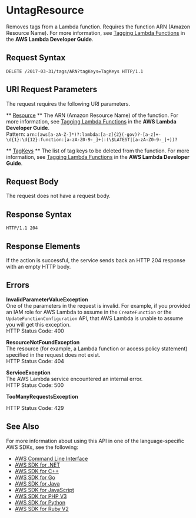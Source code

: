 # UntagResource<a name="API_UntagResource"></a>

Removes tags from a Lambda function\. Requires the function ARN \(Amazon Resource Name\)\. For more information, see [Tagging Lambda Functions](https://docs.aws.amazon.com/lambda/latest/dg/tagging.html) in the **AWS Lambda Developer Guide**\. 

## Request Syntax<a name="API_UntagResource_RequestSyntax"></a>

```
DELETE /2017-03-31/tags/ARN?tagKeys=TagKeys HTTP/1.1
```

## URI Request Parameters<a name="API_UntagResource_RequestParameters"></a>

The request requires the following URI parameters\.

 ** [Resource](#API_UntagResource_RequestSyntax) **   <a name="SSS-UntagResource-request-Resource"></a>
The ARN \(Amazon Resource Name\) of the function\. For more information, see [Tagging Lambda Functions](https://docs.aws.amazon.com/lambda/latest/dg/tagging.html) in the **AWS Lambda Developer Guide**\.  
Pattern: `arn:(aws[a-zA-Z-]*)?:lambda:[a-z]{2}(-gov)?-[a-z]+-\d{1}:\d{12}:function:[a-zA-Z0-9-_]+(:(\$LATEST|[a-zA-Z0-9-_]+))?` 

 ** [TagKeys](#API_UntagResource_RequestSyntax) **   <a name="SSS-UntagResource-request-TagKeys"></a>
The list of tag keys to be deleted from the function\. For more information, see [Tagging Lambda Functions](https://docs.aws.amazon.com/lambda/latest/dg/tagging.html) in the **AWS Lambda Developer Guide**\.

## Request Body<a name="API_UntagResource_RequestBody"></a>

The request does not have a request body\.

## Response Syntax<a name="API_UntagResource_ResponseSyntax"></a>

```
HTTP/1.1 204
```

## Response Elements<a name="API_UntagResource_ResponseElements"></a>

If the action is successful, the service sends back an HTTP 204 response with an empty HTTP body\.

## Errors<a name="API_UntagResource_Errors"></a>

 **InvalidParameterValueException**   
One of the parameters in the request is invalid\. For example, if you provided an IAM role for AWS Lambda to assume in the `CreateFunction` or the `UpdateFunctionConfiguration` API, that AWS Lambda is unable to assume you will get this exception\.  
HTTP Status Code: 400

 **ResourceNotFoundException**   
The resource \(for example, a Lambda function or access policy statement\) specified in the request does not exist\.  
HTTP Status Code: 404

 **ServiceException**   
The AWS Lambda service encountered an internal error\.  
HTTP Status Code: 500

 **TooManyRequestsException**   
   
HTTP Status Code: 429

## See Also<a name="API_UntagResource_SeeAlso"></a>

For more information about using this API in one of the language\-specific AWS SDKs, see the following:
+  [AWS Command Line Interface](https://docs.aws.amazon.com/goto/aws-cli/lambda-2015-03-31/UntagResource) 
+  [AWS SDK for \.NET](https://docs.aws.amazon.com/goto/DotNetSDKV3/lambda-2015-03-31/UntagResource) 
+  [AWS SDK for C\+\+](https://docs.aws.amazon.com/goto/SdkForCpp/lambda-2015-03-31/UntagResource) 
+  [AWS SDK for Go](https://docs.aws.amazon.com/goto/SdkForGoV1/lambda-2015-03-31/UntagResource) 
+  [AWS SDK for Java](https://docs.aws.amazon.com/goto/SdkForJava/lambda-2015-03-31/UntagResource) 
+  [AWS SDK for JavaScript](https://docs.aws.amazon.com/goto/AWSJavaScriptSDK/lambda-2015-03-31/UntagResource) 
+  [AWS SDK for PHP V3](https://docs.aws.amazon.com/goto/SdkForPHPV3/lambda-2015-03-31/UntagResource) 
+  [AWS SDK for Python](https://docs.aws.amazon.com/goto/boto3/lambda-2015-03-31/UntagResource) 
+  [AWS SDK for Ruby V2](https://docs.aws.amazon.com/goto/SdkForRubyV2/lambda-2015-03-31/UntagResource) 